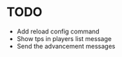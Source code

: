 # TODO

- Add reload config command
- Show tps in players list message
- Send the advancement messages
